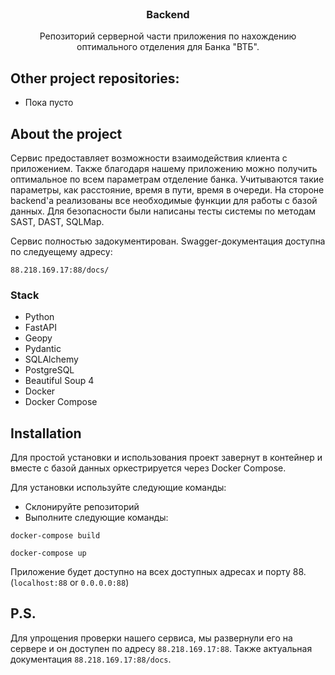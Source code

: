 <br />
<div align="center">
  <a href="https://github.com/mcdogg17/hack_moretech"></a>

<h3 align="center">Backend</h3>

  <p align="center">
    Репозиторий серверной части приложения по нахождению
оптимального отделения для Банка "ВТБ".
    <br>
  </p>
</div>

## Other project repositories:
* Пока пусто


## About the project

Сервис предоставляет возможности взаимодействия клиента с приложением.
Также благодаря нашему приложению можно получить оптимальное по всем параметрам
отделение банка. Учитываются такие параметры, как расстояние, время в пути, время в очереди.
На стороне backend'a реализованы все необходимые функции для работы с базой данных. Для 
безопасности были написаны тесты системы по методам SAST, DAST, SQLMap.

Сервис полностью задокументирован. Swagger-документация доступна по следуещему адресу: 

```88.218.169.17:88/docs/```


### Stack

* Python
* FastAPI
* Geopy
* Pydantic
* SQLAlchemy
* PostgreSQL
* Beautiful Soup 4
* Docker
* Docker Compose


## Installation

Для простой установки и использования проект завернут в контейнер и вместе с
базой данных оркестрируется через Docker Compose.

Для установки используйте следующие команды:

* Склонируйте репозиторий
* Выполните следующие команды:

```docker-compose build```

```docker-compose up```

Приложение будет доступно на всех доступных адресах и порту 88. (`localhost:88` or `0.0.0.0:88`)

## P.S.

Для упрощения проверки нашего сервиса, мы развернули его на сервере и он доступен
по адресу `88.218.169.17:88`. Также актуальная документация `88.218.169.17:88/docs`.
